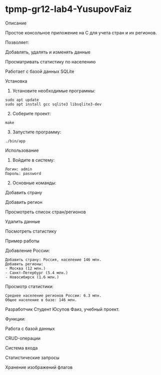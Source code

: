 # tpmp-gr12-lab4-YusupovFaiz
Описание

Простое консольное приложение на C для учета стран и их регионов. 

Позволяет:

Добавлять, удалять и изменять данные

Просматривать статистику по населению

Работает с базой данных SQLite


Установка
1. Установите необходимые программы:
```
sudo apt update
sudo apt install gcc sqlite3 libsqlite3-dev
```
2. Соберите проект:
```
make
```
3. Запустите программу:
```
./bin/app
```

Использование
1. Войдите в систему:
```
Логин: admin
Пароль: password
```
2. Основные команды:

Добавить страну

Добавить регион

Просмотреть список стран/регионов

Удалить данные

Посмотреть статистику

Пример работы

Добавление России:
```
Добавить страну: Россия, население 146 млн.
Добавить регионы: 
- Москва (12 млн.)
- Санкт-Петербург (5.4 млн.)
- Новосибирск (1.6 млн.)
```
Просмотр статистики:
```
Среднее население регионов России: 6.3 млн.
Общее население в базе: 146 млн.
```
Разработчик
Студент Юсупов Фаиз, учебный проект.

Функции:

Работа с базой данных

CRUD-операции

Система входа

Статистические запросы

Хранение изображений флагов


